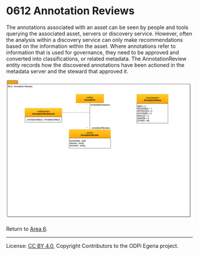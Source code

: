 <!-- SPDX-License-Identifier: CC-BY-4.0 -->
<!-- Copyright Contributors to the ODPi Egeria project. -->

# 0612 Annotation Reviews

The annotations associated with an asset can be seen by
people and tools querying the associated asset, servers or
discovery service.
However, often the analysis within a discovery service can
only make recommendations based on the information within the asset.
Where annotations refer to information that is used for governance,
they need to be approved and converted into classifications,
or related metadata.
The AnnotationReview entity records how the discovered annotations
have been actioned in the metadata server and the steward that
approved it.

![UML](0612-Annotation-Reviews.png)


Return to [Area 6](Area-6-models.md).

----
License: [CC BY 4.0](https://creativecommons.org/licenses/by/4.0/),
Copyright Contributors to the ODPi Egeria project.